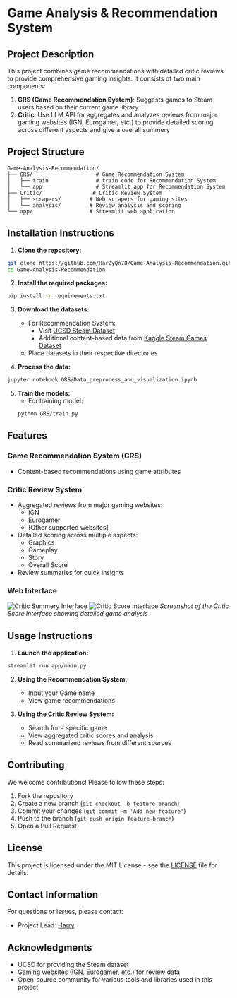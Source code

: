 # Game Analysis & Recommendation System
## Project Description
This project combines game recommendations with detailed critic reviews to provide comprehensive gaming insights. It consists of two main components:
1. **GRS (Game Recommendation System)**: Suggests games to Steam users based on their current game library
2. **Critic**: Use LLM API for aggregates and analyzes reviews from major gaming websites (IGN, Eurogamer, etc.) to provide detailed scoring across different aspects and give a overall summery

## Project Structure
```
Game-Analysis-Recommendation/
├── GRS/                    # Game Recommendation System
│   ├── train               # train code for Recommendation System
│   └── app                 # Streamlit app for Recommendation System
├── Critic/                # Critic Review System
│   ├── scrapers/         # Web scrapers for gaming sites
│   └── analysis/         # Review analysis and scoring
└── app/                  # Streamlit web application
```

## Installation Instructions
1. **Clone the repository:**
```sh
git clone https://github.com/Har2yQn78/Game-Analysis-Recommendation.git
cd Game-Analysis-Recommendation
```

2. **Install the required packages:**
```sh
pip install -r requirements.txt
```

3. **Download the datasets:**
   - For Recommendation System:
     - Visit [UCSD Steam Dataset](https://cseweb.ucsd.edu/~jmcauley/datasets.html#steam_data)
     - Additional content-based data from [Kaggle Steam Games Dataset](https://www.kaggle.com/datasets/artermiloff/steam-games-dataset)
   - Place datasets in their respective directories

4. **Process the data:**
```sh
jupyter notebook GRS/Data_preprocess_and_visualization.ipynb
```

5. **Train the models:**
   - For training model:
   ```sh
   python GRS/train.py
    ```

## Features

### Game Recommendation System (GRS)
- Content-based recommendations using game attributes


### Critic Review System
- Aggregated reviews from major gaming websites:
  - IGN
  - Eurogamer
  - [Other supported websites]
- Detailed scoring across multiple aspects:
  - Graphics
  - Gameplay
  - Story
  - Overall Score
- Review summaries for quick insights

### Web Interface
![Critic Summery Interface](Critic/screenshots/CriticScreenshot.jpg)
![Critic Score Interface](Critic/screenshots/CriticScreenshot2.jpg)
*Screenshot of the Critic Score interface showing detailed game analysis*

## Usage Instructions
1. **Launch the application:**
```sh
streamlit run app/main.py
```

2. **Using the Recommendation System:**
   - Input your Game name
   - View game recommendations

3. **Using the Critic Review System:**
   - Search for a specific game
   - View aggregated critic scores and analysis
   - Read summarized reviews from different sources

## Contributing
We welcome contributions! Please follow these steps:
1. Fork the repository
2. Create a new branch (`git checkout -b feature-branch`)
3. Commit your changes (`git commit -m 'Add new feature'`)
4. Push to the branch (`git push origin feature-branch`)
5. Open a Pull Request

## License
This project is licensed under the MIT License - see the [LICENSE](LICENSE) file for details.

## Contact Information
For questions or issues, please contact:
- Project Lead: [Harry](mailto:hamidreza.amiri800@gmail.com)

## Acknowledgments
- UCSD for providing the Steam dataset
- Gaming websites (IGN, Eurogamer, etc.) for review data
- Open-source community for various tools and libraries used in this project